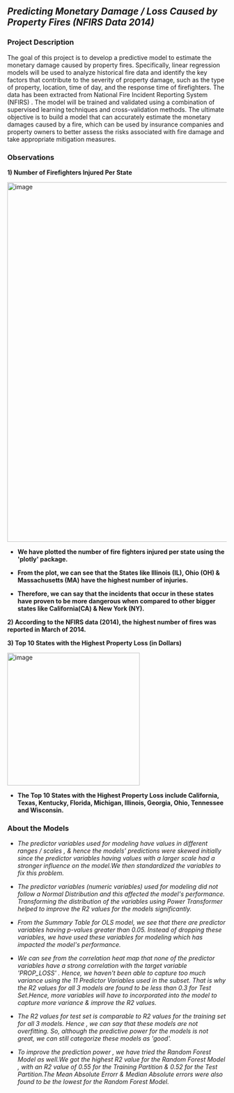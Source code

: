 ## _Predicting Monetary Damage / Loss Caused by Property Fires (NFIRS Data 2014)_

### **Project Description**

The goal of this project is to develop a predictive model to estimate the monetary damage caused by property fires. Specifically, linear regression models will be used to analyze historical fire data and identify the key factors that contribute to the severity of property damage, such as the type of property, location, time of day, and the response time of firefighters. The data has been extracted from National Fire Incident Reporting System (NFIRS) . The model will be trained and validated using a combination of supervised learning techniques and cross-validation methods. The ultimate objective is to build a model that can accurately estimate the monetary damages caused by a fire, which can be used by insurance companies and property owners to better assess the risks associated with fire damage and take appropriate mitigation measures.

### **Observations**

**1) Number of Firefighters Injured Per State**

<img width="824" alt="image" src="https://user-images.githubusercontent.com/70052374/225415126-fa7e7b66-7f3f-4fff-9508-91076ce7949f.png">

* **We have plotted the number of fire fighters injured per state using the 'plotly' package.**

* **From the plot, we can see that the States like Illinois (IL), Ohio (OH) & Massachusetts (MA) have the highest number of injuries.**

* **Therefore, we can say that the incidents that occur in these states have proven to be more dangerous when compared to other bigger states like California(CA) & New York (NY).** 


**2) According to the NFIRS data (2014), the highest number of fires was reported in March of 2014.** 

**3) Top 10 States with the Highest Property Loss (in Dollars)**

<img width="304" alt="image" src="https://user-images.githubusercontent.com/70052374/225423159-e90f3ad9-81ae-4064-bd13-6e552afb7dda.png">

* **The Top 10 States with the Highest Property Loss include California, Texas, Kentucky, Florida, Michigan, Illinois, Georgia, Ohio, Tennessee and Wisconsin.**

### **About the Models**

* _The predictor variables used for modeling have values in different ranges / scales , & hence the models' predictions were skewed initially since the predictor variables having values with a larger scale had a stronger influence on the model.We then standardized the variables to fix this problem._

* _The predictor variables (numeric variables) used for modeling did not follow a Normal Distribution and this affected the model's performance. Transforming the distribution of the variables using Power Transformer helped to improve the R2 values for the models significantly._

* _From the Summary Table for OLS model, we see that there are predictor variables having p-values greater than 0.05. Instead of dropping these variables, we have used these variables for modeling which has impacted the model's performance._

* _We can see from the correlation heat map that none of the predictor variables have a strong correlation with the target variable 'PROP_LOSS' . Hence, we haven't been able to capture too much variance using the 11 Predictor Variables used in the subset. That is why the R2 values for all 3 models are found to be less than 0.3 for Test Set.Hence, more variables will have to incorporated into the model to capture more variance & improve the R2 values._

* _The R2 values for test set is comparable to R2 values for the training set for all 3 models. Hence , we can say that these models are not overfitting. So, although the predictive power for the models is not great, we can still categorize these models as 'good'._

* _To improve the prediction power , we have tried the Random Forest Model as well.We got the highest R2 value for the Random Forest Model , with an R2 value of 0.55 for the Training Partition & 0.52 for the Test Partition.The Mean Absolute Errorr & Median Absolute errors were also found to be the lowest for the Random Forest Model._
